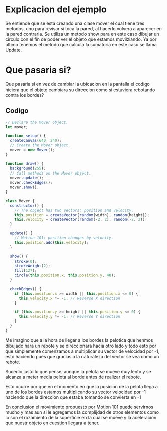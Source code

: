 # Explicacion del ejemplo

Se entiende que se esta creando una clase mover el cual tiene tres metodos, uno para revisar si toca la pared, al hacerlo volvera a aparecer en la pared contraria. Se utiliza un metodo show para en este caso dibujar un circulo con el fin de poder ver el objeto que estamos movilziando. Ya por ultimo tenemos el metodo que calcula la sumatoria en este caso se llama Update. 

# Que pasaria si?

Que pasaria si en vez de cambiar la ubicacion en la pantalla el codigo hiciera que el objeto cambiara su direccion como si estuviera rebotando contra los bordes?

## Codigo

``` js
// Declare the Mover object.
let mover;

function setup() {
  createCanvas(640, 240);
  // Create the Mover object.
  mover = new Mover();
}

function draw() {
  background(255);
  // Call methods on the Mover object.
  mover.update();
  mover.checkEdges();
  mover.show();
}

class Mover {
  constructor() {
    // The object has two vectors: position and velocity.
    this.position = createVector(random(width), random(height));
    this.velocity = createVector(random(-2, 2), random(-2, 2));
  }

  update() {
    // Motion 101: position changes by velocity.
    this.position.add(this.velocity);
  }

  show() {
    stroke(0);
    strokeWeight(2);
    fill(127);
    circle(this.position.x, this.position.y, 48);
  }

  checkEdges() {
    if (this.position.x >= width || this.position.x <= 0) {
      this.velocity.x *= -1; // Reverse X direction
    }

    if (this.position.y >= height || this.position.y <= 0) {
      this.velocity.y *= -1; // Reverse Y direction
    }
  }
}

```

Me imagino que a la hora de llegar a los bordes la pelotica que henmos dibujado hara un rebote y se direccionara hacia otro lado y todo esto por que simplemente comenzamos a multiplicar su vector de velocidad por -1, esto haciendo pues que gracias a la naturaleza del vector se vea como un rebote.

Sucedio justo lo que pense, aunque la pelota se mueve muy lento y se alcanza a meter media pelota al borde antes de realizar el rebote.

Esto ocurre por que en el momento en que la posicion de la pelota llega a uno de los bordes estamos multiplicando su vector velocidad por -1 haciendo que la direccion que estaba tomando se convierta en -1

En conclusion el movimiento propuesto por Motion 101 puede servirnos mucho y mas aun si le agregamos la complijdad de otros elementos como lo son el rozamiento de la superficie en la cual se mueve y la aceleracion que nuestr objeto en cuestion llegara a tener.

